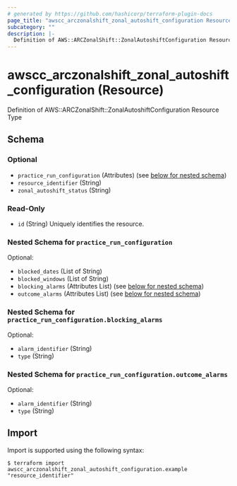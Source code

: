 ```yaml
---
# generated by https://github.com/hashicorp/terraform-plugin-docs
page_title: "awscc_arczonalshift_zonal_autoshift_configuration Resource - terraform-provider-awscc"
subcategory: ""
description: |-
  Definition of AWS::ARCZonalShift::ZonalAutoshiftConfiguration Resource Type
---
```


# awscc_arczonalshift_zonal_autoshift_configuration (Resource)

Definition of AWS::ARCZonalShift::ZonalAutoshiftConfiguration Resource Type



<!-- schema generated by tfplugindocs -->
## Schema

### Optional

- `practice_run_configuration` (Attributes) (see [below for nested schema](#nestedatt--practice_run_configuration))
- `resource_identifier` (String)
- `zonal_autoshift_status` (String)

### Read-Only

- `id` (String) Uniquely identifies the resource.

<a id="nestedatt--practice_run_configuration"></a>
### Nested Schema for `practice_run_configuration`

Optional:

- `blocked_dates` (List of String)
- `blocked_windows` (List of String)
- `blocking_alarms` (Attributes List) (see [below for nested schema](#nestedatt--practice_run_configuration--blocking_alarms))
- `outcome_alarms` (Attributes List) (see [below for nested schema](#nestedatt--practice_run_configuration--outcome_alarms))

<a id="nestedatt--practice_run_configuration--blocking_alarms"></a>
### Nested Schema for `practice_run_configuration.blocking_alarms`

Optional:

- `alarm_identifier` (String)
- `type` (String)


<a id="nestedatt--practice_run_configuration--outcome_alarms"></a>
### Nested Schema for `practice_run_configuration.outcome_alarms`

Optional:

- `alarm_identifier` (String)
- `type` (String)

## Import

Import is supported using the following syntax:

```shell
$ terraform import awscc_arczonalshift_zonal_autoshift_configuration.example "resource_identifier"
```
